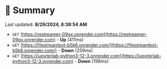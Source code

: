 # 📖 Summary
Last updated: **8/29/2024, 8:38:54 AM**

- `GET` [https://restreamer-09gx.onrender.com](https://restreamer-09gx.onrender.com) - **Up** (411ms)
- `GET` [https://filestreambot-b5k6.onrender.com/](https://filestreambot-b5k6.onrender.com/) - **Down** (259ms)
- `GET` [https://jupyterlab-python3-12-3.onrender.com](https://jupyterlab-python3-12-3.onrender.com) - **Down** (198ms)
